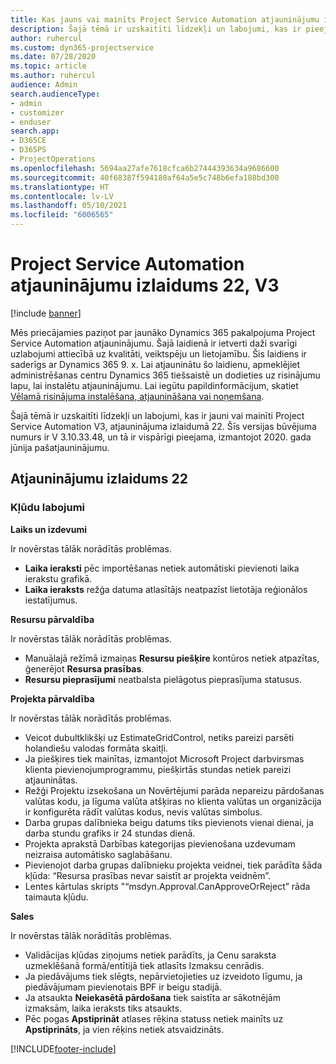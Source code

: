 ```yaml
---
title: Kas jauns vai mainīts Project Service Automation atjauninājumu izlaidumā 22, V3
description: Šajā tēmā ir uzskaitīti līdzekļi un labojumi, kas ir pieejami Project Service Automation atjauninājumu izlaidumā 22, V3.
author: ruhercul
ms.custom: dyn365-projectservice
ms.date: 07/28/2020
ms.topic: article
ms.author: ruhercul
audience: Admin
search.audienceType:
- admin
- customizer
- enduser
search.app:
- D365CE
- D365PS
- ProjectOperations
ms.openlocfilehash: 5694aa27afe7618cfca6b27444393634a9686600
ms.sourcegitcommit: 40f68387f594180af64a5e5c748b6efa188bd300
ms.translationtype: HT
ms.contentlocale: lv-LV
ms.lasthandoff: 05/10/2021
ms.locfileid: "6006565"
---
```

# <a name="project-service-automation-update-release-22-v3"></a>Project Service Automation atjauninājumu izlaidums 22, V3

[!include [banner](../includes/psa-now-project-operations.md)]

Mēs priecājamies paziņot par jaunāko Dynamics 365 pakalpojuma Project Service Automation atjauninājumu. Šajā laidienā ir ietverti daži svarīgi uzlabojumi attiecībā uz kvalitāti, veiktspēju un lietojamību. Šis laidiens ir saderīgs ar Dynamics 365 9. x. Lai atjauninātu šo laidienu, apmeklējiet administrēšanas centru Dynamics 365 tiešsaistē un dodieties uz risinājumu lapu, lai instalētu atjauninājumu. Lai iegūtu papildinformācijum, skatiet [Vēlamā risinājuma instalēšana, atjaunināšana vai noņemšana](/power-platform/admin/install-remove-preferred-solution).

Šajā tēmā ir uzskaitīti līdzekļi un labojumi, kas ir jauni vai mainīti Project Service Automation V3, atjauninājuma izlaidumā 22. Šīs versijas būvējuma numurs ir V 3.10.33.48, un tā ir vispārīgi pieejama, izmantojot 2020. gada jūnija pašatjauninājumu.

## <a name="update-release-22"></a>Atjauninājumu izlaidums 22

### <a name="bug-fixes"></a>Kļūdu labojumi



**Laiks un izdevumi**

Ir novērstas tālāk norādītās problēmas.

- **Laika ieraksti** pēc importēšanas netiek automātiski pievienoti laika ierakstu grafikā.
- **Laika ieraksts** režģa datuma atlasītājs neatpazīst lietotāja reģionālos iestatījumus.

**Resursu pārvaldība**

Ir novērstas tālāk norādītās problēmas.

- Manuālajā režīmā izmaiņas **Resursu piešķire** kontūros netiek atpazītas, ģenerējot **Resursa prasības**.
- **Resursu pieprasījumi** neatbalsta pielāgotus pieprasījuma statusus.

**Projekta pārvaldība**

Ir novērstas tālāk norādītās problēmas.

- Veicot dubultklikšķi uz EstimateGridControl, netiks pareizi parsēti holandiešu valodas formāta skaitļi.
- Ja piešķires tiek mainītas, izmantojot Microsoft Project darbvirsmas klienta pievienojumprogrammu, piešķirtās stundas netiek pareizi atjauninātas.
- Režģi Projektu izsekošana un Novērtējumi parāda nepareizu pārdošanas valūtas kodu, ja līguma valūta atšķiras no klienta valūtas un organizācija ir konfigurēta rādīt valūtas kodus, nevis valūtas simbolus.
- Darba grupas dalībnieka beigu datums tiks pievienots vienai dienai, ja darba stundu grafiks ir 24 stundas dienā.
- Projekta aprakstā Darbības kategorijas pievienošana uzdevumam neizraisa automātisko saglabāšanu.
- Pievienojot darba grupas dalībnieku projekta veidnei, tiek parādīta šāda kļūda: “Resursa prasības nevar saistīt ar projekta veidnēm”. 
- Lentes kārtulas skripts "“msdyn.Approval.CanApproveOrReject” rāda taimauta kļūdu.

**Sales**

Ir novērstas tālāk norādītās problēmas.

- Validācijas kļūdas ziņojums netiek parādīts, ja Cenu saraksta uzmeklēšanā formā/entītijā tiek atlasīts Izmaksu cenrādis.
- Ja piedāvājums tiek slēgts, nepārvietojieties uz izveidoto līgumu, ja piedāvājumam pievienotais BPF ir beigu stadijā.
- Ja atsaukta **Neiekasētā pārdošana** tiek saistīta ar sākotnējām izmaksām, laika ieraksts tiks atsaukts.
- Pēc pogas **Apstiprināt** atlases rēķina statuss netiek mainīts uz **Apstiprināts**, ja vien rēķins netiek atsvaidzināts.


[!INCLUDE[footer-include](../includes/footer-banner.md)]